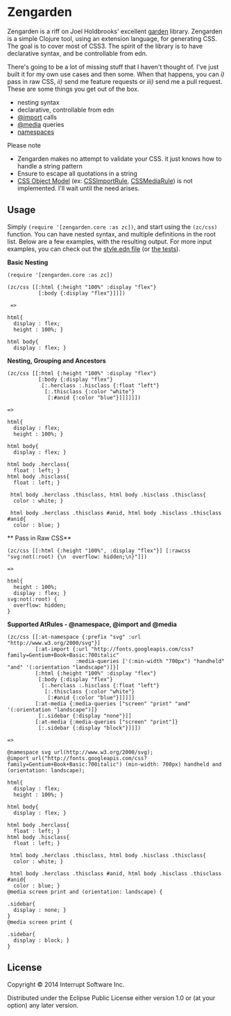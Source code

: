 # Zengarden

Zengarden is a riff on Joel Holdbrooks' excellent [garden](https://github.com/noprompt/garden) library. Zengarden is a simple Clojure tool, using an extension language, for generating CSS. The goal is to cover most of CSS3. The spirit of the library is to have declarative syntax, and be controllable from edn.

There's going to be a lot of missing stuff that I haven't thought of. I've just built it for my own use cases and then some. When that happens, you can *i)* pass in raw CSS, *ii)* send me feature requests or *iii)* send me a pull request. These are some things you get out of the box. 

* nesting syntax
* declarative, controllable from edn 
* [@import](https://developer.mozilla.org/en-US/docs/Web/CSS/@import) calls 
* [@media](https://developer.mozilla.org/en-US/docs/Web/CSS/@media) queries 
* [namespaces](https://developer.mozilla.org/en-US/docs/Web/CSS/@namespace)

Please note

* Zengarden makes no attempt to validate your CSS. it just knows how to handle a string pattern
* Ensure to escape all quotations in a string 
* [CSS Object Model](http://dev.w3.org/csswg/cssom/) (ex: [CSSImportRule](http://dev.w3.org/csswg/cssom/#the-cssimportrule-interface), [CSSMediaRule](http://dev.w3.org/csswg/cssom/#the-cssmediarule-interface)) is not implemented. I'll wait until the need arises. 


## Usage

Simply `(require '[zengarden.core :as zc])`, and start using the `(zc/css)` function. You can have nested syntax, and multiple definitions in the root list. Below are a few examples, with the resulting output. For more input examples, you can check out the [style.edn file](https://github.com/twashing/zengarden/blob/master/resources/test/style.edn) (or [the tests](https://github.com/twashing/zengarden/tree/master/test/zengarden/test)).


**Basic Nesting**
```
(require '[zengarden.core :as zc])

(zc/css [[:html {:height "100%" :display "flex"}
          [:body {:display "flex"}]]])
          
 =>
 
html{ 
  display : flex; 
  height : 100%; }

html body{ 
  display : flex; }
```

**Nesting, Grouping and Ancestors**
```
(zc/css [[:html {:height "100%" :display "flex"}
          [:body {:display "flex"}
           [:.herclass :.hisclass {:float "left"}
            [:.thisclass {:color "white"}
             [:#anid {:color "blue"}]]]]]])

=> 

html{ 
  display : flex; 
  height : 100%; }

html body{ 
  display : flex; }

html body .herclass{ 
  float : left; }
html body .hisclass{ 
  float : left; }

 html body .herclass .thisclass, html body .hisclass .thisclass{ 
  color : white; }

 html body .herclass .thisclass #anid, html body .hisclass .thisclass #anid{ 
  color : blue; }
```            

** Pass in Raw CSS**
```
(zc/css [[:html {:height "100%", :display "flex"}] [:rawcss "svg:not(:root) {\n  overflow: hidden;\n}"]])

=>

html{ 
  height : 100%; 
  display : flex; }
svg:not(:root) {
  overflow: hidden;
}
```

**Supported AtRules - @namespace, @import and @media**
```
(zc/css [[:at-namespace {:prefix "svg" :url "http://www.w3.org/2000/svg"}]
         [:at-import {:url "http://fonts.googleapis.com/css?family=Gentium+Book+Basic:700italic"
                      :media-queries ['(:min-width "700px") "handheld" "and" '(:orientation "landscape")]}]
         [:html {:height "100%" :display "flex"}
          [:body {:display "flex"}
           [:.herclass :.hisclass {:float "left"}
            [:.thisclass {:color "white"}
             [:#anid {:color "blue"}]]]]]
         [:at-media {:media-queries ["screen" "print" "and" '(:orientation "landscape")]}
          [:.sidebar {:display "none"}]]
         [:at-media {:media-queries ["screen" "print"]}
          [:.sidebar {:display "block"}]]])

=>

@namespace svg url(http://www.w3.org/2000/svg);
@import url("http://fonts.googleapis.com/css?family=Gentium+Book+Basic:700italic") (min-width: 700px) handheld and (orientation: landscape);

html{ 
  display : flex; 
  height : 100%; }

html body{ 
  display : flex; }

html body .herclass{ 
  float : left; }
html body .hisclass{ 
  float : left; }

 html body .herclass .thisclass, html body .hisclass .thisclass{ 
  color : white; }

 html body .herclass .thisclass #anid, html body .hisclass .thisclass #anid{ 
  color : blue; }
@media screen print and (orientation: landscape) {

.sidebar{ 
  display : none; }
}
@media screen print {

.sidebar{ 
  display : block; }
}

```

## License

Copyright © 2014 Interrupt Software Inc.

Distributed under the Eclipse Public License either version 1.0 or (at
your option) any later version.


